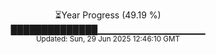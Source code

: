 <p align="center">
⏳Year Progress (49.19 %) <br>
██████████████▁▁▁▁▁▁▁▁▁▁▁▁▁▁▁▁ <br>
<sub>Updated: Sun, 29 Jun 2025 12:46:10 GMT</sub>
</p>

